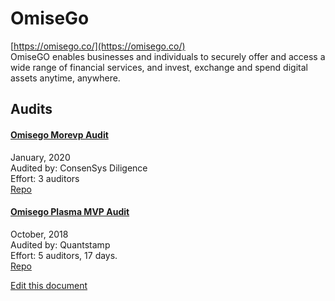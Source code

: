 
# OmiseGo
  
[https://omisego.co/](https://omisego.co/)<br>
OmiseGO enables businesses and individuals to securely offer and access a wide range of financial services, and invest, exchange and spend digital assets anytime, anywhere.


## Audits



#### [Omisego Morevp Audit](https://diligence.consensys.net/audits/2020/01/omisego-morevp/)

January, 2020<br>
Audited by: ConsenSys Diligence<br>Effort: 3 auditors<br>
[Repo](https://github.com/omisego/plasma-contracts)
      


#### [Omisego Plasma MVP Audit](https://certificate.quantstamp.com/full/omisego-plasma-mvp)

October, 2018<br>
Audited by: Quantstamp<br>Effort: 5 auditors, 17 days.<br>
[Repo](https://github.com/omisego/plasma-contracts)
      

  





[Edit this document](https://github.com/ConsenSys/blockchainSecurityDB/blob/master/projects/omisego.json)